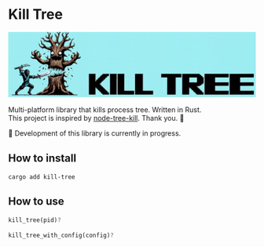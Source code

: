 # Kill Tree

![logo](docs/images/logo.jpg)

Multi-platform library that kills process tree. Written in Rust.  
This project is inspired by [node-tree-kill](https://github.com/pkrumins/node-tree-kill).  Thank you. 🤟  

🚧 Development of this library is currently in progress.  

## How to install

```shell
cargo add kill-tree
```

## How to use

```rust
kill_tree(pid)?
```

```rust
kill_tree_with_config(config)?
```
